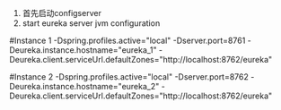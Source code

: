 1. 首先启动configserver
2. start eureka server jvm configuration

#Instance 1
-Dspring.profiles.active="local" -Dserver.port=8761 -Deureka.instance.hostname="eureka_1" 
-Deureka.client.serviceUrl.defaultZones="http://localhost:8762/eureka"

#Instance 2
-Dspring.profiles.active="local" -Dserver.port=8762 -Deureka.instance.hostname="eureka_2" 
-Deureka.client.serviceUrl.defaultZones="http://localhost:8762/eureka"
